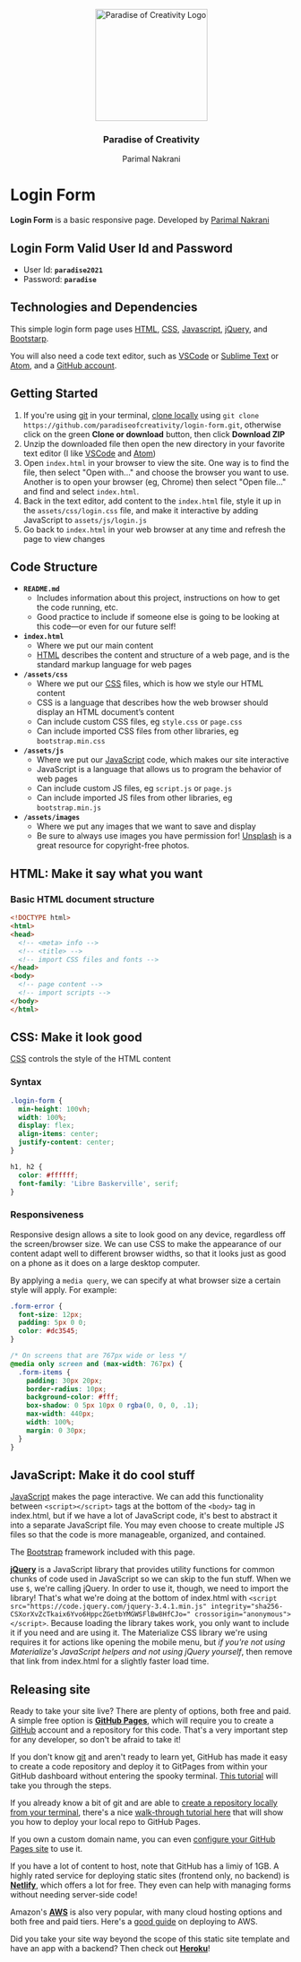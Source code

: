 <p align="center">
  <a href="http://paradiseofcreativity.wordpress.com/">
    <img src="https://paradiseofcreativity.files.wordpress.com/2021/01/paradise.png" alt="Paradise of Creativity Logo" width="200" height="auto">
  </a>
</p>

<h3 align="center">Paradise of Creativity</h3>

<p align="center">
  Parimal Nakrani
</p>

# Login Form

**Login Form** is a basic responsive page. Developed by [Parimal Nakrani](http://paradiseofcreativity.wordpress.com/)

## Login Form Valid User Id and Password
* User Id: **`paradise2021`**
* Password: **`paradise`**

## Technologies and Dependencies

This simple login form page uses [HTML](https://developer.mozilla.org/en-US/docs/Web/HTML),
[CSS](https://developer.mozilla.org/en-US/docs/Web/CSS),
[Javascript](https://developer.mozilla.org/en-US/docs/Web/javascript),
[jQuery](https://jquery.com/), and [Bootstarp](https://getbootstrap.com/).

You will also need a code text editor, such as [VSCode](https://code.visualstudio.com/) or
[Sublime Text](https://www.sublimetext.com/3) or [Atom](https://atom.io/), and a [GitHub account](https://github.com/join).

## Getting Started

1. If
you're using [git](https://git-scm.com/) in your terminal,
[clone locally](https://git-scm.com/book/en/v2/Git-Basics-Getting-a-Git-Repository) using
`git clone https://github.com/paradiseofcreativity/login-form.git`, otherwise click on the green **Clone or
download** button, then click **Download ZIP**
4. Unzip the downloaded file then open the new directory in your favorite text editor (I like
[VSCode](https://code.visualstudio.com/) and [Atom](https://atom.io/))
5. Open `index.html` in your browser to view the site. One way is to find the file, then select
"Open with..." and choose the browser you want to use. Another is to open your browser (eg, Chrome)
then select "Open file..." and find and select `index.html`.
6. Back in the text editor, add content to the `index.html` file, style it up in the
`assets/css/login.css` file, and make it interactive by adding JavaScript to `assets/js/login.js`
7. Go back to `index.html` in your web browser at any time and refresh the page to view changes

## Code Structure

* **`README.md`**
  * Includes information about this project, instructions on how to get the code running, etc.
  * Good practice to include if someone else is going to be looking at this code—or even for our
  future self!
* **`index.html`**
  * Where we put our main content
  * [HTML](https://developer.mozilla.org/en-US/docs/Web/HTML) describes the content and structure of a web page, and
  is the standard markup language for web pages
* **`/assets/css`**
  * Where we put our [CSS](https://developer.mozilla.org/en-US/docs/Web/CSS) files, which is how we style our HTML content
  * CSS is a language that describes how the web browser should display an HTML document’s content
  * Can include custom CSS files, eg `style.css` or `page.css`
  * Can include imported CSS files from other libraries, eg `bootstrap.min.css`
* **`/assets/js`**
  * Where we put our [JavaScript](https://developer.mozilla.org/en-US/docs/Web/javascript) code, which makes our site
  interactive
  * JavaScript is a language that allows us to program the behavior of web pages
  * Can include custom JS files, eg `script.js` or `page.js`
  * Can include imported JS files from other libraries, eg `bootstrap.min.js`
* **`/assets/images`**
  * Where we put any images that we want to save and display
  * Be sure to always use images you have permission for! [Unsplash](https://unsplash.com/) is a
  great resource for copyright-free photos.


## HTML: Make it say what you want

### Basic HTML document structure

```html
<!DOCTYPE html>
<html>
<head>
  <!-- <meta> info -->
  <!-- <title> -->
  <!-- import CSS files and fonts -->
</head>
<body>
  <!-- page content -->
  <!-- import scripts -->
</body>
</html>
```

## CSS: Make it look good

[CSS](https://developer.mozilla.org/en-US/docs/Web/CSS) controls the style of the HTML content


### Syntax

```css
.login-form {
  min-height: 100vh;
  width: 100%;
  display: flex;
  align-items: center;
  justify-content: center;
}

h1, h2 {
  color: #ffffff;
  font-family: 'Libre Baskerville', serif;
}
```

### Responsiveness
Responsive design allows a site to look good on any device, regardless off the screen/browser size.
We can use CSS to make the appearance of our content adapt well to different browser widths, so that
it looks just as good on a phone as it does on a large desktop computer.

By applying a `media query`, we can specify at what browser size a certain style will apply.
For example:
```css
.form-error {
  font-size: 12px;
  padding: 5px 0 0;
  color: #dc3545;
}

/* On screens that are 767px wide or less */
@media only screen and (max-width: 767px) {
  .form-items {
    padding: 30px 20px;
    border-radius: 10px;
    background-color: #fff;
    box-shadow: 0 5px 10px 0 rgba(0, 0, 0, .1);
    max-width: 440px;
    width: 100%;
    margin: 0 30px;
  }
}
```

## JavaScript: Make it do cool stuff

[JavaScript](https://developer.mozilla.org/en-US/docs/Web/JavaScript) makes the page interactive. We
can add this functionality between `<script></script>` tags at the bottom of the `<body>` tag in
index.html, but if we have a lot of JavaScript code, it's best to abstract it into a separate JavaScript file.
You may even choose to create multiple JS files so that the code is more manageable, organized, and
contained.

The [Bootstrap](https://getbootstrap.com/) framework included with this page.

[**jQuery**](https://jquery.com/) is a JavaScript library that provides utility functions for
common chunks of code used in JavaScript so we can skip to the fun stuff. When we use `$`, we're
calling jQuery. In order to use it, though, we need to import the library! That's what we're doing
at the bottom of index.html with
`<script src="https://code.jquery.com/jquery-3.4.1.min.js" integrity="sha256-CSXorXvZcTkaix6Yvo6HppcZGetbYMGWSFlBw8HfCJo=" crossorigin="anonymous"></script>`.
Because loading the library takes work, you only want to include it if you need and are using it.
The Materialize CSS library we're using requires it for actions like opening the mobile menu, but
*if you're not using Materialize's JavaScript helpers and not using jQuery yourself*, then remove
that link from index.html for a slightly faster load time.

## Releasing site

Ready to take your site live? There are plenty of options, both free and paid. A simple free option
is [**GitHub Pages**](https://pages.github.com/), which will require you to create a
[GitHub](https://github.com/) account and a repository for this code. That's a very important step
for any developer, so don't be afraid to take it!

If you don't know [git](https://git-scm.com/) and aren't ready to learn yet, GitHub has made it easy
to create a code repository and deploy it to GitPages from within your GitHub dashboard without
entering the spooky terminal.
[This tutorial](https://medium.com/javascript-in-plain-english/how-to-host-a-static-website-for-free-7a2a959f5e4)
will take you through the steps.

If you already know a bit of git and are able to
[create a repository locally from your terminal](https://git-scm.com/book/en/v2/Git-Basics-Getting-a-Git-Repository),
there's a nice [walk-through tutorial here](https://www.thinkful.com/learn/a-guide-to-using-github-pages/start/)
that will show you how to deploy your local repo to GitHub Pages.

If you own a custom domain name, you can even
[configure your GitHub Pages site](https://help.github.com/en/github/working-with-github-pages/configuring-a-custom-domain-for-your-github-pages-site)
to use it.

If you have a lot of content to host, note that GitHub has a limiy of 1GB. A highly rated service
for deploying static sites (frontend only, no backend) is [**Netlify**](https://www.netlify.com/), which
offers a lot for free. They even can help with managing forms without needing server-side code!

Amazon's [**AWS**](https://aws.amazon.com/) is also very popular, with many cloud hosting options
and both free and paid tiers. Here's a
[good guide](https://www.freecodecamp.org/news/a-beginners-guide-on-how-to-host-a-static-site-with-aws/)
on deploying to AWS.

Did you take your site way beyond the scope of this static site template and have an app with a
backend? Then check out [**Heroku**](https://www.heroku.com/)!
